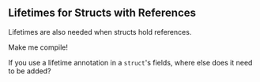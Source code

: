 ## Lifetimes for Structs with References

Lifetimes are also needed when structs hold references.

Make me compile!

<div class="hint">
If you use a lifetime annotation in a <code>struct</code>'s fields, where else does it need to be added?
</div>